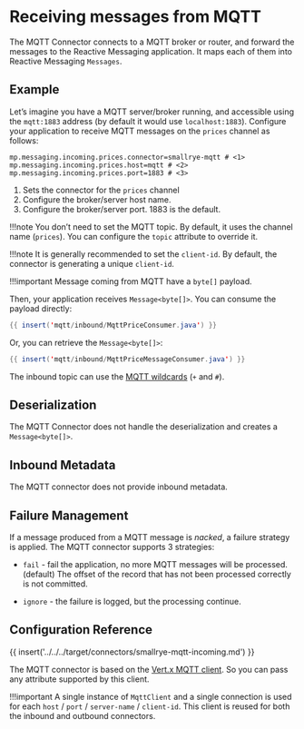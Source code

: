 # Receiving messages from MQTT

The MQTT Connector connects to a MQTT broker or router, and forward the
messages to the Reactive Messaging application. It maps each of them
into Reactive Messaging `Messages`.

## Example

Let’s imagine you have a MQTT server/broker running, and accessible
using the `mqtt:1883` address (by default it would use
`localhost:1883`). Configure your application to receive MQTT messages
on the `prices` channel as follows:

```properties
mp.messaging.incoming.prices.connector=smallrye-mqtt # <1>
mp.messaging.incoming.prices.host=mqtt # <2>
mp.messaging.incoming.prices.port=1883 # <3>
```
1.  Sets the connector for the `prices` channel
2.  Configure the broker/server host name.
3.  Configure the broker/server port. 1883 is the default.

!!!note
    You don’t need to set the MQTT topic. By default, it uses the channel
    name (`prices`). You can configure the `topic` attribute to override it.

!!!note
    It is generally recommended to set the `client-id`. By default, the connector is generating a unique `client-id`.

!!!important
    Message coming from MQTT have a `byte[]` payload.

Then, your application receives `Message<byte[]>`. You can consume the
payload directly:

``` java
{{ insert('mqtt/inbound/MqttPriceConsumer.java') }}
```

Or, you can retrieve the `Message<byte[]>`:

``` java
{{ insert('mqtt/inbound/MqttPriceMessageConsumer.java') }}
```

The inbound topic can use the [MQTT
wildcards](https://mosquitto.org/man/mqtt-7.html) (`+` and `#`).

## Deserialization

The MQTT Connector does not handle the deserialization and creates a
`Message<byte[]>`.

## Inbound Metadata

The MQTT connector does not provide inbound metadata.

## Failure Management

If a message produced from a MQTT message is *nacked*, a failure
strategy is applied. The MQTT connector supports 3 strategies:

-   `fail` - fail the application, no more MQTT messages will be
    processed. (default) The offset of the record that has not been
    processed correctly is not committed.

-   `ignore` - the failure is logged, but the processing continue.

## Configuration Reference

{{ insert('../../../target/connectors/smallrye-mqtt-incoming.md') }}

The MQTT connector is based on the [Vert.x MQTT
client](https://vertx.io/docs/vertx-mqtt/java/#_vert_x_mqtt_client). So
you can pass any attribute supported by this client.

!!!important
    A single instance of `MqttClient` and a single connection is used for
    each `host` / `port` / `server-name` / `client-id`. This client is
    reused for both the inbound and outbound connectors.
